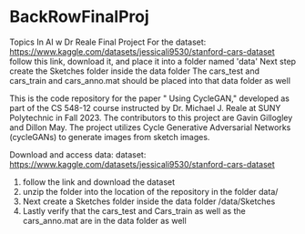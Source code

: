 # BackRowFinalProj
Topics In AI w Dr Reale Final Project
For the dataset: https://www.kaggle.com/datasets/jessicali9530/stanford-cars-dataset follow this link, download it, and place it into a folder named 'data'
Next step create the Sketches folder inside the data folder
The cars_test and cars_train and cars_anno.mat should be placed into that data folder as well

This is the code repository for the paper " Using CycleGAN," developed as part of the CS 548-12 course instructed by Dr. Michael J. Reale at SUNY Polytechnic in Fall 2023. The contributors to this project are Gavin Gillogley and Dillon May. The project utilizes Cycle Generative Adversarial Networks (cycleGANs) to generate images from sketch images.

Download and access data:
dataset: https://www.kaggle.com/datasets/jessicali9530/stanford-cars-dataset
1. follow the link and download the dataset
2. unzip the folder into the location of the repository in the folder data/
3. Next create a Sketches folder inside the data folder /data/Sketches
4. Lastly verify that the cars_test and Cars_train as well as the cars_anno.mat are in the data folder as well

   
